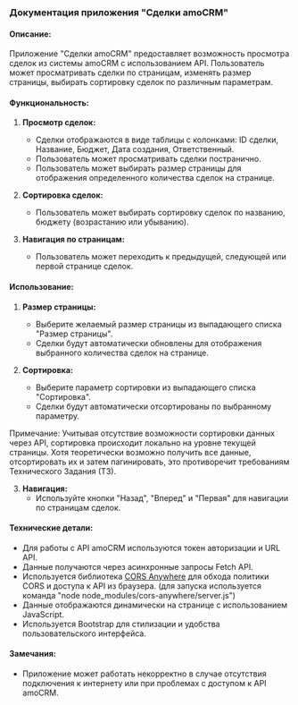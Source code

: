 ### Документация приложения "Сделки amoCRM"

#### Описание:
Приложение "Сделки amoCRM" предоставляет возможность просмотра сделок из системы amoCRM с использованием API. Пользователь может просматривать сделки по страницам, изменять размер страницы, выбирать сортировку сделок по различным параметрам.

#### Функциональность:
1. **Просмотр сделок:**
    - Сделки отображаются в виде таблицы с колонками: ID сделки, Название, Бюджет, Дата создания, Ответственный.
    - Пользователь может просматривать сделки постранично.
    - Пользователь может выбирать размер страницы для отображения определенного количества сделок на странице.

2. **Сортировка сделок:**
    - Пользователь может выбирать сортировку сделок по названию, бюджету (возрастанию или убыванию).

3. **Навигация по страницам:**
    - Пользователь может переходить к предыдущей, следующей или первой странице сделок.

#### Использование:
1. **Размер страницы:**
    - Выберите желаемый размер страницы из выпадающего списка "Размер страницы".
    - Сделки будут автоматически обновлены для отображения выбранного количества сделок на странице.

2. **Сортировка:**
    - Выберите параметр сортировки из выпадающего списка "Сортировка".
    - Сделки будут автоматически отсортированы по выбранному параметру.
   
   
Примечание: Учитывая отсутствие возможности сортировки данных через API, сортировка происходит локально на уровне текущей страницы. Хотя теоретически возможно получить все данные, отсортировать их и затем пагинировать, это противоречит требованиям Технического Задания (ТЗ).

3. **Навигация:**
    - Используйте кнопки "Назад", "Вперед" и "Первая" для навигации по страницам сделок.

#### Технические детали:
- Для работы с API amoCRM используются токен авторизации и URL API.
- Данные получаются через асинхронные запросы Fetch API.
- Используется библиотека [CORS Anywhere](https://github.com/Rob--W/cors-anywhere) для обхода политики CORS и доступа к API из браузера. (для запуска используется команда "node node_modules/cors-anywhere/server.js")
- Данные отображаются динамически на странице с использованием JavaScript.
- Используется Bootstrap для стилизации и удобства пользовательского интерфейса.


#### Замечания:
- Приложение может работать некорректно в случае отсутствия подключения к интернету или при проблемах с доступом к API amoCRM.
